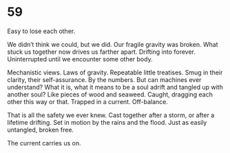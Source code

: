 # 59

Easy to lose each other. 

We didn’t think we could, but we did. Our fragile gravity was broken. What stuck us together now drives us farther apart. Drifting into forever. Uninterrupted until we encounter some other body.

Mechanistic views. Laws of gravity. Repeatable little treatises. Smug in their clarity, their self-assurance. By the numbers. But can machines ever understand? What it is, what it means to be a soul adrift and tangled up with another soul? Like pieces  of wood and seaweed. Caught, dragging each other this way or that. Trapped in a current. Off-balance. 

That is all the safety we ever knew. Cast together after a storm, or after a lifetime drifting. Set in motion by the rains and the flood. Just as easily untangled, broken free. 

The current carries us on. 
